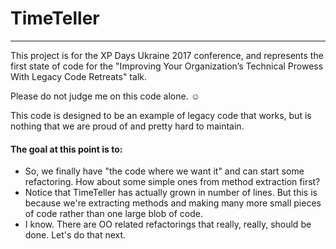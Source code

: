 # TimeTeller
------------

This project is for the XP Days Ukraine 2017 conference, and represents the first state of code for the "Improving Your Organization’s Technical Prowess With Legacy Code Retreats" talk.

Please do not judge me on this code alone. ☺ 

This code is designed to be an example of legacy code that works, but is nothing that we are proud of and pretty hard to maintain.

#### The goal at this point is to:
* So, we finally have "the code where we want it" and can start some refactoring.  How about some simple ones from method extraction first?
* Notice that TimeTeller has actually grown in number of lines.  But this is because we're extracting methods and making many more small pieces of code rather than one large blob of code.
* I know.  There are OO related refactorings that really, really, should be done.  Let's do that next.
